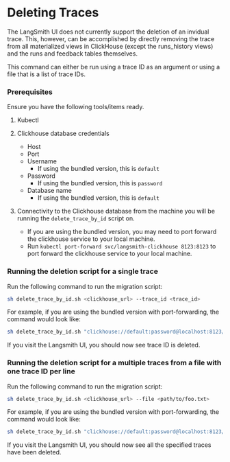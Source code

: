 # Deleting Traces

The LangSmith UI does not currently support the deletion of an invidual trace. This, however, can be accomplished by directly removing the trace from all materialized views in ClickHouse (except the runs_history views) and the runs and feedback tables themselves.

This command can either be run using a trace ID as an argument or using a file that is a list of trace IDs.

### Prerequisites

Ensure you have the following tools/items ready.

1. Kubectl

2. Clickhouse database credentials
   - Host
   - Port
   - Username
     - If using the bundled version, this is `default`
   - Password
     - If using the bundled version, this is `password`
   - Database name
     - If using the bundled version, this is `default`
3. Connectivity to the Clickhouse database from the machine you will be running the `delete_trace_by_id` script on.
   - If you are using the bundled version, you may need to port forward the clickhouse service to your local machine.
   - Run `kubectl port-forward svc/langsmith-clickhouse 8123:8123` to port forward the clickhouse service to your local machine.

### Running the deletion script for a single trace

Run the following command to run the migration script:

```bash
sh delete_trace_by_id.sh <clickhouse_url> --trace_id <trace_id>
```

For example, if you are using the bundled version with port-forwarding, the command would look like:

```bash
sh delete_trace_by_id.sh "clickhouse://default:password@localhost:8123/default" --trace_id 4ec70ec7-0808-416a-b836-7100aeec934b
```

If you visit the Langsmith UI, you should now see trace ID is deleted.

### Running the deletion script for a multiple traces from a file with one trace ID per line

Run the following command to run the migration script:

```bash
sh delete_trace_by_id.sh <clickhouse_url> --file <path/to/foo.txt>
```

For example, if you are using the bundled version with port-forwarding, the command would look like:

```bash
sh delete_trace_by_id.sh "clickhouse://default:password@localhost:8123/default" --file path/to/traces.txt
```

If you visit the Langsmith UI, you should now see all the specified traces have been deleted.
